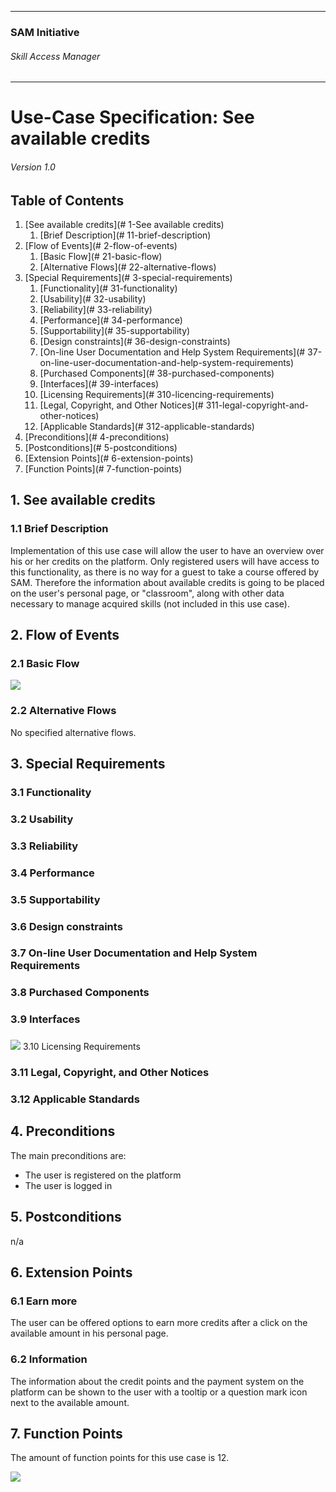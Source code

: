 * * *

### SAM Initiative

###### Skill Access Manager

* * *

# Use-Case Specification: See available credits

###### Version 1.0

## Table of Contents

1.  [See available credits](# 1-See available credits)
    1.  [Brief Description](# 11-brief-description)
2.  [Flow of Events](# 2-flow-of-events)
    1.  [Basic Flow](# 21-basic-flow)
    2.  [Alternative Flows](# 22-alternative-flows)
3.  [Special Requirements](# 3-special-requirements)
    1.  [Functionality](# 31-functionality)
    2.  [Usability](# 32-usability)
    3.  [Reliability](# 33-reliability)
    4.  [Performance](# 34-performance)
    5.  [Supportability](# 35-supportability)
    6.  [Design constraints](# 36-design-constraints)
    7.  [On-line User Documentation and Help System Requirements](# 37-on-line-user-documentation-and-help-system-requirements)
    8.  [Purchased Components](# 38-purchased-components)
    9.  [Interfaces](# 39-interfaces)
    10.  [Licensing Requirements](# 310-licencing-requirements)
    11.  [Legal, Copyright, and Other Notices](# 311-legal-copyright-and-other-notices)
    12.  [Applicable Standards](# 312-applicable-standards)
4.  [Preconditions](# 4-preconditions)
5.  [Postconditions](# 5-postconditions)
6.  [Extension Points](# 6-extension-points)
7.  [Function Points](# 7-function-points)

## 1\. See available credits

### 1.1 Brief Description

Implementation of this use case will allow the user to have an overview over his or her credits on the platform. Only registered users will have access to this functionality, as there is no way for a guest to take a course offered by SAM. Therefore the information about available credits is going to be placed on the user's personal page, or "classroom", along with other data necessary to manage acquired skills (not included in this use case).

## 2\. Flow of Events

### 2.1 Basic Flow

![](ad_see-available-credits.png)

### 2.2 Alternative Flows

No specified alternative flows.

## 3\. Special Requirements

### 3.1 Functionality

### 3.2 Usability

### 3.3 Reliability

### 3.4 Performance

### 3.5 Supportability

### 3.6 Design constraints

### 3.7 On-line User Documentation and Help System Requirements

### 3.8 Purchased Components

### 3.9 Interfaces

### 
![](wf_see-available-credits.png)
 3.10 Licensing Requirements

### 3.11 Legal, Copyright, and Other Notices

### 3.12 Applicable Standards

## 4\. Preconditions

The main preconditions are: 

*   The user is registered on the platform
*   The user is logged in

## 5\. Postconditions

n/a

## 6\. Extension Points

### 6.1 Earn more

The user can be offered options to earn more credits after a click on the available amount in his personal page. 

### 6.2 Information

The information about the credit points and the payment system on the platform can be shown to the user with a tooltip or a question mark icon next to the available amount.

## 7\. Function Points

The amount of function points for this use case is 12. 

![](fp_domain-characteristic_uc-5.png)
